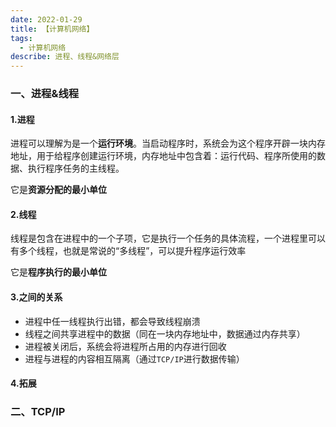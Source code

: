 ```yaml
---
date: 2022-01-29
title: 【计算机网络】
tags:
  - 计算机网络
describe: 进程、线程&网络层
---
```


### 一、进程&线程
#### 1.进程
进程可以理解为是一个**运行环境**。当启动程序时，系统会为这个程序开辟一块内存地址，用于给程序创建运行环境，内存地址中包含着：运行代码、程序所使用的数据、执行程序任务的主线程。

它是**资源分配的最小单位**

#### 2.线程
线程是包含在进程中的一个子项，它是执行一个任务的具体流程，一个进程里可以有多个线程，也就是常说的“多线程”，可以提升程序运行效率

它是**程序执行的最小单位**

#### 3.之间的关系

- 进程中任一线程执行出错，都会导致线程崩溃
- 线程之间共享进程中的数据（同在一块内存地址中，数据通过内存共享）
- 进程被关闭后，系统会将进程所占用的内存进行回收
- 进程与进程的内容相互隔离（通过`TCP/IP`进行数据传输）

#### 4.拓展



### 二、TCP/IP

